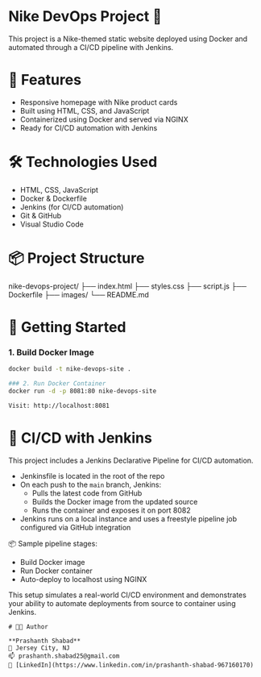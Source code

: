 # Nike DevOps Project 🚀

This project is a Nike-themed static website deployed using Docker and automated through a CI/CD pipeline with Jenkins.

# 📌 Features
- Responsive homepage with Nike product cards
- Built using HTML, CSS, and JavaScript
- Containerized using Docker and served via NGINX
- Ready for CI/CD automation with Jenkins

# 🛠️ Technologies Used
- HTML, CSS, JavaScript
- Docker & Dockerfile
- Jenkins (for CI/CD automation)
- Git & GitHub
- Visual Studio Code

# 📦 Project Structure
nike-devops-project/
├── index.html
├── styles.css
├── script.js
├── Dockerfile
├── images/
└── README.md


# 🚀 Getting Started

### 1. Build Docker Image
```bash
docker build -t nike-devops-site .

### 2. Run Docker Container
docker run -d -p 8081:80 nike-devops-site

Visit: http://localhost:8081

```
# 🔄 CI/CD with Jenkins

This project includes a Jenkins Declarative Pipeline for CI/CD automation.

- Jenkinsfile is located in the root of the repo
- On each push to the `main` branch, Jenkins:
  - Pulls the latest code from GitHub
  - Builds the Docker image from the updated source
  - Runs the container and exposes it on port 8082
- Jenkins runs on a local instance and uses a freestyle pipeline job configured via GitHub integration

📦 Sample pipeline stages:

- Build Docker image
- Run Docker container
- Auto-deploy to localhost using NGINX

This setup simulates a real-world CI/CD environment and demonstrates your ability to automate deployments from source to container using Jenkins.


```
# 👨‍💻 Author

**Prashanth Shabad**  
📍 Jersey City, NJ  
📫 prashanth.shabad25@gmail.com  
🔗 [LinkedIn](https://www.linkedin.com/in/prashanth-shabad-967160170)








